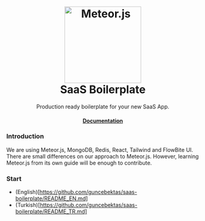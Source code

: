 <h1 align="center">
  <a href="https://meteor.com">
    <img alt="Meteor.js" src="https://dmtgy0px4zdqn.cloudfront.net/images/meteor-logo.webp" width="200" />
  </a>
  <br>
  SaaS Boilerplate
</h1>

<p align="center">
Production ready boilerplate for your new SaaS App.</p>

<h4 align="center">
  <a href="https://github.com/guncebektas/saas-boilerplate">Documentation</a>
</h4>

### Introduction
We are using Meteor.js, MongoDB, Redis, React, Tailwind and FlowBite UI.
There are small differences on our approach to Meteor.js. However, learning Meteor.js from its own guide will be
enough to contribute.

### Start
- (English)[https://github.com/guncebektas/saas-boilerplate/README_EN.md]
- (Turkish)[https://github.com/guncebektas/saas-boilerplate/README_TR.md]

